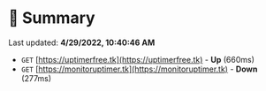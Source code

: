 # 📖 Summary
Last updated: **4/29/2022, 10:40:46 AM**

- `GET` [https://uptimerfree.tk](https://uptimerfree.tk) - **Up** (660ms)
- `GET` [https://monitoruptimer.tk](https://monitoruptimer.tk) - **Down** (277ms)
